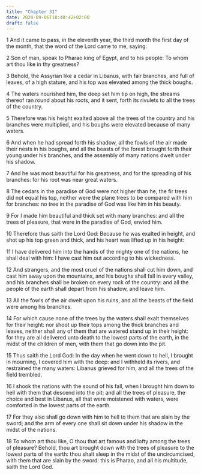 ```yaml
---
title: "Chapter 31"
date: 2024-09-06T18:40:42+02:00
draft: false
---
```




1 And it came to pass, in the eleventh year, the third month the first day of the month, that the word of the Lord came to me, saying:

2 Son of man, speak to Pharao king of Egypt, and to his people: To whom art thou like in thy greatness?

3 Behold, the Assyrian like a cedar in Libanus, with fair branches, and full of leaves, of a high stature, and his top was elevated among the thick boughs.

4 The waters nourished him, the deep set him tip on high, the streams thereof ran round about his roots, and it sent, forth its rivulets to all the trees of the country.

5 Therefore was his height exalted above all the trees of the country and his branches were multiplied, and his boughs were elevated because of many waters.

6 And when he had spread forth his shadow, all the fowls of the air made their nests in his boughs, and all the beasts of the forest brought forth their young under his branches, and the assembly of many nations dwelt under his shadow.

7 And he was most beautiful for his greatness, and for the spreading of his branches: for his root was near great waters.

8 The cedars in the paradise of God were not higher than he, the fir trees did not equal his top, neither were the plane trees to be compared with him for branches: no tree in the paradise of God was like him in his beauty.

9 For I made him beautiful and thick set with many branches: and all the trees of pleasure, that were in the paradise of God, envied him.

10 Therefore thus saith the Lord God: Because he was exalted in height, and shot up his top green and thick, and his heart was lifted up in his height:

11 I have delivered him into the hands of the mighty one of the nations, he shall deal with him: I have cast him out according to his wickedness.

12 And strangers, and the most cruel of the nations shall cut him down, and cast him away upon the mountains, and his boughs shall fall in every valley, and his branches shall be broken on every rock of the country: and all the people of the earth shall depart from his shadow, and leave him.

13 All the fowls of the air dwelt upon his ruins, and all the beasts of the field were among his branches.

14 For which cause none of the trees by the waters shall exalt themselves for their height: nor shoot up their tops among the thick branches and leaves, neither shall any of them that are watered stand up in their height: for they are all delivered unto death to the lowest parts of the earth, in the midst of the children of men, with them that go down into the pit.

15 Thus saith the Lord God: In the day when he went down to hell, I brought in mourning, I covered him with the deep: and I withheld its rivers, and restrained the many waters: Libanus grieved for him, and all the trees of the field trembled.

16 I shook the nations with the sound of his fall, when I brought him down to hell with them that descend into the pit: and all the trees of pleasure, the choice and best in Libanus, all that were moistened with waters, were comforted in the lowest parts of the earth.

17 For they also shall go down with him to hell to them that are slain by the sword; and the arm of every one shall sit down under his shadow in the midst of the nations.

18 To whom art thou like, O thou that art famous and lofty among the trees of pleasure? Behold, thou art brought down with the trees of pleasure to the lowest parts of the earth: thou shalt sleep in the midst of the uncircumcised, with them that are slain by the sword: this is Pharao, and all his multitude, saith the Lord God.

